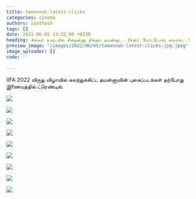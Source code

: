 ```yaml
---
title: tamannah-latest-clicks
categories: cinema
authors: Santhosh
tags: []
date: 2022-06-05 13:22:00 +0530
heading: சில்வர் உடையில் சிக்குன்னு நிக்கும் தமன்னா.. ரீசன்ட் போட்டோஸ் வைரல்..!
preview_image: "/images/2022/06/05/tamannah-latest-clicks-jpg.jpeg"
image_uploader: []
code: ''

---
```

IIFA 2022 விருது விழாவில் கலந்துக்கிட்ட தமன்னாவின் புகைப்படங்கள் தற்போது இணையத்தில் ட்ரெண்டிங்.

![](/images/2022/06/05/tamanna-9-jpg.jpeg)

![](/images/2022/06/05/tamanna-6-jpg.jpeg)

![](/images/2022/06/05/tamanna-5-jpg.jpeg)

![](/images/2022/06/05/tamanna-8-jpg.jpeg)

![](/images/2022/06/05/tamanna-3-jpg.jpeg)

![](/images/2022/06/05/tamanna-7-jpg.jpeg)

![](/images/2022/06/05/tamanna-4-jpg.jpeg)

![](/images/2022/06/05/tamanna-2-jpg.jpeg)

![](/images/2022/06/05/tamanna-1-jpg.jpeg)
